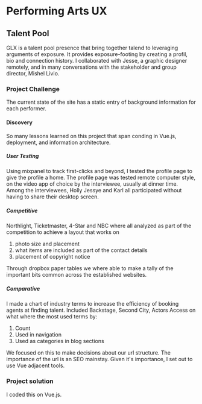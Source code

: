 # Performing Arts UX

## Talent Pool

GLX is a talent pool presence that bring together talend to leveraging arguments of exposure.  It provides exposure-footing by creating a profil, bio and connection history.  I collaborated with Jesse, a graphic designer remotely, and in many conversations with the stakeholder and group director, Mishel Livio.


### Project Challenge

The current state of the site has a static entry of background information for each performer.

#### Discovery
So many lessons learned on this project that span conding in Vue.js, deployment, and information architecture.


##### User Testing
Using mixpanel to track first-clicks and beyond, I tested the profile page to give the profile a home. The profile page was tested remote computer style, on the video app of choice by the interviewee, usually at dinner time.  Among the interviewees, Holly Jessye and Karl all participated without having to share their desktop screen.

##### Competitive
Northlight, Ticketmaster, 4-Star and NBC where all analyzed as part of the competition to achieve a layout that works on 
1. photo size and placement
2. what items are included as part of the contact details
3. placement of copyright notice

Through dropbox paper tables we where able to make a tally of the important bits common across the established websites.

##### Comparative
I made a chart of industry terms to increase the efficiency of booking agents at finding talent. Included Backstage, Second City, Actors Access on what where the most used terms by:
1. Count
2. Used in navigation
3. Used as categories in blog sections

We focused on this to make decisions about our url structure. The importance of the url is an SEO mainstay.  Given it's importance, I set out to use Vue adjacent tools.


### Project solution
I coded this on Vue.js.

